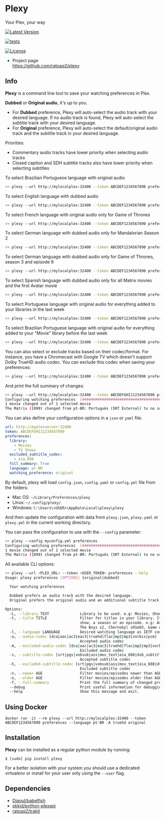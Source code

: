 # Plexy
Your Plex, your way

[![Latest
Version](https://img.shields.io/pypi/v/plexy.svg)](https://pypi.python.org/pypi/plexy)

[![tests](https://github.com/ratoaq2/plexy/actions/workflows/test.yml/badge.svg)](https://github.com/ratoaq2/plexy/actions/workflows/test.yml)

[![License](https://img.shields.io/github/license/ratoaq2/plexy.svg)](https://github.com/ratoaq2/plexy/blob/master/LICENSE)

  - Project page  
    <https://github.com/ratoaq2/plexy>

## Info

**Plexy** is a command line tool to save your watching preferences in Plex.

**Dubbed** or **Original audio**, it's up to you.

- For **Dubbed** preference, Plexy will auto-select the audio track with your desired language.
If no audio track is found, Plexy will auto-select the subtitle track with your desired language.
- For **Original** preference, Plexy will auto-select the default/original audio track 
and the subtitle track in your desired language.

Priorities:
- Commentary audio tracks have lower priority when selecting audio tracks
- Closed caption and SDH subtitle tracks also have lower priority when selecting subtitles


To select Brazilian Portuguese language with original audio
```bash
>> plexy --url http://mylocalplex:32400 --token ABCDEF1234567890 preferences --language pt-BR original
```

To select English language with dubbed audio
```bash
>> plexy --url http://mylocalplex:32400 --token ABCDEF1234567890 preferences --language en dubbed
```

To select French language with original audio only for Game of Thrones
```bash
>> plexy --url http://mylocalplex:32400 --token ABCDEF1234567890 preferences --language fr --title "Game of Thrones" original
```

To select German language with dubbed audio only for Mandalorian Season 2
```bash
>> plexy --url http://mylocalplex:32400 --token ABCDEF1234567890 preferences --language fr --title "Mandalorian s02" dubbed
```

To select German language with dubbed audio only for Game of Thrones, season 3 and episode 9
```bash
>> plexy --url http://mylocalplex:32400 --token ABCDEF1234567890 preferences --language fr --title "Game of Thrones s03e09" dubbed
```

To select Spanish language with dubbed audio only for all Matrix movies and the first Avatar movie
```bash
>> plexy --url http://mylocalplex:32400 --token ABCDEF1234567890 preferences --language es --title "Matrix" --title "Avatar (2009)" dubbed
```

To select Portuguese language with original audio for everything added to your libraries in the last week
```bash
>> plexy --url http://mylocalplex:32400 --token ABCDEF1234567890 preferences --language pt --newer 1w original
```

To select Brazilian Portuguese language with original audio for everything added to your "Movie" library before the last week
```bash
>> plexy --url http://mylocalplex:32400 --token ABCDEF1234567890 preferences --library Movie --language pt-BR --older 1w original
```

You can also select or exclude tracks based on their codec/format.
For instance, you have a Chromecast with Google TV which doesn't support Dolby TrueHD audio codec.
You can exclude this codec when saving your preferences: 
```bash
>> plexy --url http://mylocalplex:32400 --token ABCDEF1234567890 preferences --language pt-BR -A truehd original
```

And print the full summary of changes:
```bash
>> plexy --url http://mylocalplex:32400 --token ABCDEFGHIJ1234567890 preferences -f -l en --title "The Matrix (1999)" original
Configuring watching preferences  [####################################]  100%
1 movie changed out of 1 selected movie
The Matrix (1999) changed from pt-BR: Português (SRT External) to no subtitles
```


You can also define your configuration options in a `json` or `yaml` file:
```yaml
url: http://myplexserver:32400
token: ABCDEFGHIJ1234567890
preferences:
  library:
    - Movies
    - TV Shows
  excluded_subtitle_codec:
    - eia_608
  full_summary: True
  language: pt-BR
  watching_preference: original
```

By default, plexy will load `config.json`, `config.yaml` or `config.yml` file from the folders:
- Mac OS: `~/Library/Preferences/plexy`
- Linux: `~/.config/plexy/`
- Windows: `C:\Users\<USER>\AppData\Local\plexy\plexy`

And then update the configuration with data from `plexy.json`, `plexy.yaml` or `plexy.yml` in the current working directory.

You can pass the configuration to use with the `--config` parameter:
```bash
>> plexy --config myconfig.yml preferences
Configuring watching preferences  [####################################]  100%
1 movie changed out of 1 selected movie
The Matrix (1999) changed from pt-BR: Português (SRT External) to no subtitles
```


All available CLI options:
```bash
>> plexy --url <PLEX_URL> --token <USER_TOKEN> preferences --help
Usage: plexy preferences [OPTIONS] {original|dubbed}

  Your watching preferences

  Dubbed prefers an audio track with the desired language.
  Original prefers the original audio and an additional subtitle track if the audio is not in the desired language.

Options:
  -L, --library TEXT              Library to be used. e.g: Movies, Shows
  -t, --title TITLE               Filter for titles in your library. It could refer to a movie, a
                                  show, a season or an episode. e.g: Avatar, The Matrix (1999),
                                  The Boys s2, Chernobyl s01e03, Game of Thrones (2011) s03e09
  -l, --language LANGUAGE         Desired watching language as IETF code, e.g.: en, pt-BR
  -a, --audio-codec [dca|aac|ac3|eac3|truehd|flac|mp2|mp3|vorbis|pcm]
                                  Accepted audio codec
  -A, --excluded-audio-codec [dca|aac|ac3|eac3|truehd|flac|mp2|mp3|vorbis|pcm]
                                  Excluded audio codec
  -s, --subtitle-codec [srt|pgs|vobsub|ass|mov_text|eia_608|dvb_subtitle]
                                  Accepted subtitle codec
  -S, --excluded-subtitle-codec [srt|pgs|vobsub|ass|mov_text|eia_608|dvb_subtitle]
                                  Excluded subtitle codec
  -n, --newer AGE                 Filter movies/episodes newer than AGE, e.g. 12h, 1w2d.
  -o, --older AGE                 Filter movies/episodes older than AGE, e.g. 12h, 1w2d.
  -f, --full-summary              Print the full summary of changed preferences.
  --debug                         Print useful information for debugging and for reporting bugs.
  --help                          Show this message and exit.
```


## Using Docker


    docker run -it --rm plexy --url http://mylocalplex:32400 --token ABCDEF1234567890 preferences --language pt-BR -A truehd original


## Installation

**Plexy** can be installed as a regular python module by running:

    $ [sudo] pip install plexy

For a better isolation with your system you should use a dedicated
virtualenv or install for your user only using the `--user` flag.

## Dependencies
* [Diaoul/babelfish](https://github.com/Diaoul/babelfish)
* [pkkid/python-plexapi](https://github.com/pkkid/python-plexapi)
* [ratoaq2/trakit](https://github.com/ratoaq2/trakit)

